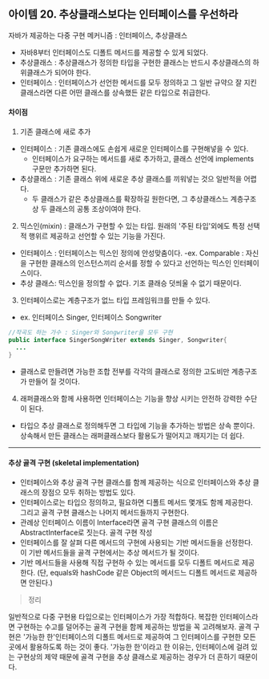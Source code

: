 ## 아이템 20. 추상클래스보다는 인터페이스를 우선하라

자바가 제공하는 다중 구현 메커니즘 : 인터페이스, 추상클래스 
- 자바8부터 인터페이스도 디폴트 메서드를 제공할 수 있게 되었다.
- 추상클래스 : 추상클래스가 정의한 타입을 구현한 클래스는 반드시 추상클래스의 하위클래스가 되어야 한다.
- 인터페이스 : 인터페이스가 선언한 메서드를 모두 정의하고 그 일반 규약으 잘 지킨 클래스라면 다른 어떤 클래스를 상속했든 같은 타입으로 취급한다.


#### 차이점
1. 기존 클래스에 새로 추가 
- 인터페이스 : 기존 클래스에도 손쉽게 새로운 인터페이스를 구현해넣을 수 있다.
  - 인터페이스가 요구하는 메서드를 새로 추가하고, 클래스 선언에 implements 구문만 추가하면 된다. 
- 추상클래스 : 기존 클래스 위에 새로운 추상 클래스를 끼워넣는 것으 일반적을 어렵다. 
  - 두 클래스가 같은 추상클래스를 확장하길 원한다면, 그 추상클래스느 계층구조상 두 클래스의 공통 조상이여야 한다.

2. 믹스인(mixin) : 클래스가 구현할 수 있는 타입. 원래의 '주된 타입'외에도 특정 선택적 행위르 제공하고 선언할 수 있는 기능을 가진다.
- 인터페이스 : 인터페이스는 믹스인 정의에 안성맞춤이다.
  -ex. Comparable : 자신을 구현한 클래스의 인스턴스끼리 순서를 정할 수 있다고 선언하는 믹스인 인터페이스이다.
- 추상 클래스: 믹스인을 정의할 수 없다. 기조 클래승 덧씌울 수 없기 때문이다.

3. 인터페이스로는 계층구조가 없느 타입 프레임워크를 만들 수 있다.
- ex. 인터페이스 Singer, 인터페이스 Songwriter
```java
//작곡도 하는 가수 : Singer와 Songwriter을 모두 구현 
public interface SingerSongWriter extends Singer, Songwriter{
  ...
} 
```
- 클래스로 만들려면 가능한 조합 전부를 각각의 클래스로 정의한 고도비만 계층구조가 만들어 질 것이다. 

4. 래퍼클래스와 함께 사용하면 인터페이스는 기능을 향상 시키는 안전하 강력한 수단이 된다. 
- 타입으 추상 클래스로 정의해두면 그 타입에 기능을 추가하는 방법은 상속 뿐이다. 상속해서 만든 클래스는 래퍼클래스보다 활용도가 떨어지고 깨지기는 더 쉽다.

--------------------------------------------------------------------------------------------------------------

#### 추상 골격 구현 (skeletal implementation) 
- 인터페이스와 추상 골격 구현 클래스를 함께 제공하는 식으로 인터페이스와 추상 클래스의 장점으 모두 취하는 방법도 있다.
- 인터페이스로는 타입으 정의하고, 필요하면 디폴트 메서드 몇개도 함께 제공한다. 그리고 골격 구현 클래스는 나머지 메서드들까지 구현한다. 
- 관례상 인터페이스 이름이 Interface라면 골격 구현 클래스의 이름은 AbstractInterface로 짓는다. 
골격 구현 작성
- 인터페이스를 잘 살펴 다른 메서드의 구현에 사용되는 기반 메서드들을 선정한다. 이 기반 메서드들을 골격 구현에서는 추상 메서드가 될 것이다.
- 기반 메서드들을 사용해 직접 구현하 수 있는 메서드를 모두 디폴트 메서드로 제공한다. (단, equals와 hashCode 같은 Object의 메서드느 디폴트 메서드로 제공하면 안된다.) 


>정리

  일반적으로 다중 구현용 타입으로는 인터페이스가 가장 적합하다. 복잡한 인터페이스라면 구현하는 수고를 덜어주는 골격 구현을 함께 제공하는 방법을 꼭 고려해보자.
  골격 구현은 '가능한 한'인터페이스의 디폴트 메서드로 제공하여 그 인터페이스를 구현한 모든 곳에서 활용하도록 하는 것이 좋다. '가능한 한'이라고 한 이유는,
  인터페이스에 걸려 있는 구현상의 제약 때문에 골격 구현을 추상 클래스로 제공하는 경우가 더 흔하기 때문이다.

